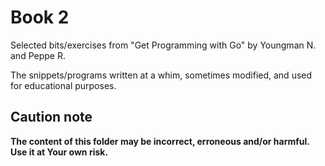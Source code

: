 # Book 2

Selected bits/exercises from "Get Programming with Go" by Youngman N. and Peppe R.

The snippets/programs written at a whim, sometimes modified, and used for educational purposes.

## Caution note

**The content of this folder may be incorrect, erroneous and/or harmful. Use it at Your own risk.**
